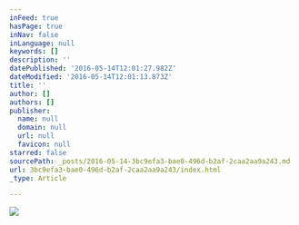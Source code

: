 ```yaml
---
inFeed: true
hasPage: true
inNav: false
inLanguage: null
keywords: []
description: ''
datePublished: '2016-05-14T12:01:27.982Z'
dateModified: '2016-05-14T12:01:13.873Z'
title: ''
author: []
authors: []
publisher:
  name: null
  domain: null
  url: null
  favicon: null
starred: false
sourcePath: _posts/2016-05-14-3bc9efa3-bae0-496d-b2af-2caa2aa9a243.md
url: 3bc9efa3-bae0-496d-b2af-2caa2aa9a243/index.html
_type: Article

---
```

![](https://the-grid-user-content.s3-us-west-2.amazonaws.com/4738cb27-a4b9-4d46-8d36-12d3da3149c9.jpg)